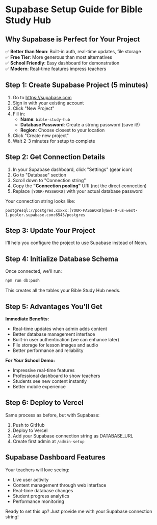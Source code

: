 # Supabase Setup Guide for Bible Study Hub

## Why Supabase is Perfect for Your Project

✅ **Better than Neon**: Built-in auth, real-time updates, file storage  
✅ **Free Tier**: More generous than most alternatives  
✅ **School Friendly**: Easy dashboard for demonstration  
✅ **Modern**: Real-time features impress teachers  

## Step 1: Create Supabase Project (5 minutes)

1. Go to https://supabase.com
2. Sign in with your existing account
3. Click "New Project"
4. Fill in:
   - **Name**: `bible-study-hub`
   - **Database Password**: Create a strong password (save it!)
   - **Region**: Choose closest to your location
5. Click "Create new project"
6. Wait 2-3 minutes for setup to complete

## Step 2: Get Connection Details

1. In your Supabase dashboard, click "Settings" (gear icon)
2. Go to "Database" section
3. Scroll down to "Connection string"
4. Copy the **"Connection pooling"** URI (not the direct connection)
5. Replace `[YOUR-PASSWORD]` with your actual database password

Your connection string looks like:
```
postgresql://postgres.xxxxx:[YOUR-PASSWORD]@aws-0-us-west-1.pooler.supabase.com:6543/postgres
```

## Step 3: Update Your Project

I'll help you configure the project to use Supabase instead of Neon.

## Step 4: Initialize Database Schema

Once connected, we'll run:
```bash
npm run db:push
```

This creates all the tables your Bible Study Hub needs.

## Step 5: Advantages You'll Get

**Immediate Benefits:**
- Real-time updates when admin adds content
- Better database management interface
- Built-in user authentication (we can enhance later)
- File storage for lesson images and audio
- Better performance and reliability

**For Your School Demo:**
- Impressive real-time features
- Professional dashboard to show teachers
- Students see new content instantly
- Better mobile experience

## Step 6: Deploy to Vercel

Same process as before, but with Supabase:
1. Push to GitHub
2. Deploy to Vercel  
3. Add your Supabase connection string as DATABASE_URL
4. Create first admin at `/admin-setup`

## Supabase Dashboard Features

Your teachers will love seeing:
- Live user activity
- Content management through web interface
- Real-time database changes
- Student progress analytics
- Performance monitoring

Ready to set this up? Just provide me with your Supabase connection string!